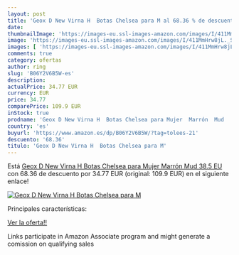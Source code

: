 ```yaml
---
layout: post
title: 'Geox D New Virna H  Botas Chelsea para M al 68.36 % de descuento'
date: 
thumbnailImage: 'https://images-eu.ssl-images-amazon.com/images/I/411MmHrw8jL._SL200_.jpg'
image: 'https://images-eu.ssl-images-amazon.com/images/I/411MmHrw8jL._SL200_.jpg'
images: [ 'https://images-eu.ssl-images-amazon.com/images/I/411MmHrw8jL._SL200_.jpg' ]
comments: true
category: ofertas
author: ring
slug: 'B06Y2V6B5W-es'
description:
actualPrice: 34.77 EUR
currency: EUR
price: 34.77
comparePrice: 109.9 EUR
inStock: true
prodname: 'Geox D New Virna H  Botas Chelsea para Mujer  Marrón  Mud   38.5 EU'
country: 'es'
buyurl: 'https://www.amazon.es/dp/B06Y2V6B5W/?tag=tolees-21'
descuento: '68.36'
titulo: 'Geox D New Virna H  Botas Chelsea para M'
---
```


Está [Geox D New Virna H  Botas Chelsea para Mujer  Marrón  Mud   38.5 EU](https://www.amazon.es/dp/B06Y2V6B5W/?tag=tolees-21) con 68.36 de descuento por 34.77 EUR (original: 109.9 EUR) en el siguiente enlace!

[![Geox D New Virna H  Botas Chelsea para M](https://images-eu.ssl-images-amazon.com/images/I/411MmHrw8jL._SL200_.jpg)](https://www.amazon.es/dp/B06Y2V6B5W/?tag=tolees-21)

Principales características:


[Ver la oferta!!](https://www.amazon.es/dp/B06Y2V6B5W/?tag=tolees-21)

Links participate in Amazon Associate program and might generate a comission on qualifying sales


